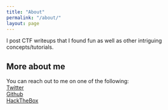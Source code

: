 ```yaml
---
title: "About"
permalink: "/about/"
layout: page
---
```

 I post CTF writeups that I found fun as well as other intriguing concepts/tutorials.

## More about me
You can reach out to me on one of the following: <br>
<a href="https://twitter.com/helich0pper">Twitter</a> <br>
<a href="https://github.com/Helich0pper/">Github</a> <br>
<a href="https://www.hackthebox.eu/profile/163104">HackTheBox</a> <br>
